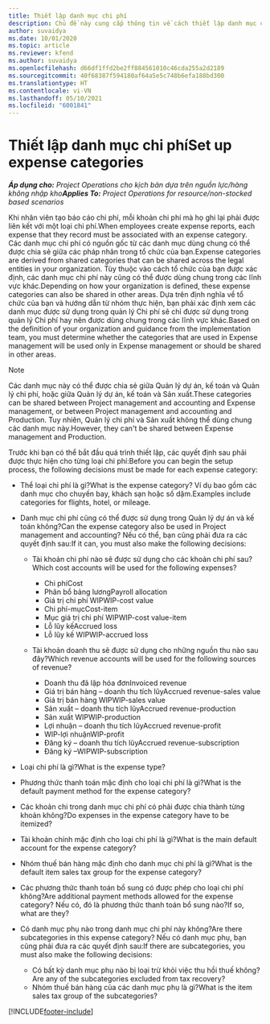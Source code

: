 ```yaml
---
title: Thiết lập danh mục chi phí
description: Chủ đề này cung cấp thông tin về cách thiết lập danh mục chi phí và danh mục chia sẻ cho báo cáo chi phí.
author: suvaidya
ms.date: 10/01/2020
ms.topic: article
ms.reviewer: kfend
ms.author: suvaidya
ms.openlocfilehash: d66df1ffd2be2ff884561010c46cda255a2d2189
ms.sourcegitcommit: 40f68387f594180af64a5e5c748b6efa188bd300
ms.translationtype: HT
ms.contentlocale: vi-VN
ms.lasthandoff: 05/10/2021
ms.locfileid: "6001841"
---
```

# <a name="set-up-expense-categories"></a><span data-ttu-id="58f6a-103">Thiết lập danh mục chi phí</span><span class="sxs-lookup"><span data-stu-id="58f6a-103">Set up expense categories</span></span>

<span data-ttu-id="58f6a-104">_**Áp dụng cho:** Project Operations cho kịch bản dựa trên nguồn lực/hàng không nhập kho_</span><span class="sxs-lookup"><span data-stu-id="58f6a-104">_**Applies To:** Project Operations for resource/non-stocked based scenarios_</span></span>

<span data-ttu-id="58f6a-105">Khi nhân viên tạo báo cáo chi phí, mỗi khoản chi phí mà họ ghi lại phải được liên kết với một loại chi phí.</span><span class="sxs-lookup"><span data-stu-id="58f6a-105">When employees create expense reports, each expense that they record must be associated with an expense category.</span></span> <span data-ttu-id="58f6a-106">Các danh mục chi phí có nguồn gốc từ các danh mục dùng chung có thể được chia sẻ giữa các pháp nhân trong tổ chức của bạn.</span><span class="sxs-lookup"><span data-stu-id="58f6a-106">Expense categories are derived from shared categories that can be shared across the legal entities in your organization.</span></span> <span data-ttu-id="58f6a-107">Tùy thuộc vào cách tổ chức của bạn được xác định, các danh mục chi phí này cũng có thể được dùng chung trong các lĩnh vực khác.</span><span class="sxs-lookup"><span data-stu-id="58f6a-107">Depending on how your organization is defined, these expense categories can also be shared in other areas.</span></span> <span data-ttu-id="58f6a-108">Dựa trên định nghĩa về tổ chức của bạn và hướng dẫn từ nhóm thực hiện, bạn phải xác định xem các danh mục được sử dụng trong quản lý Chi phí sẽ chỉ được sử dụng trong quản lý Chi phí hay nên được dùng chung trong các lĩnh vực khác.</span><span class="sxs-lookup"><span data-stu-id="58f6a-108">Based on the definition of your organization and guidance from the implementation team, you must determine whether the categories that are used in Expense management will be used only in Expense management or should be shared in other areas.</span></span>

> [!NOTE]
> <span data-ttu-id="58f6a-109">Các danh mục này có thể được chia sẻ giữa Quản lý dự án, kế toán và Quản lý chi phí, hoặc giữa Quản lý dự án, kế toán và Sản xuất.</span><span class="sxs-lookup"><span data-stu-id="58f6a-109">These categories can be shared between Project management and accounting and Expense management, or between Project management and accounting and Production.</span></span> <span data-ttu-id="58f6a-110">Tuy nhiên, Quản lý chi phí và Sản xuất không thể dùng chung các danh mục này.</span><span class="sxs-lookup"><span data-stu-id="58f6a-110">However, they can't be shared between Expense management and Production.</span></span>

<span data-ttu-id="58f6a-111">Trước khi bạn có thể bắt đầu quá trình thiết lập, các quyết định sau phải được thực hiện cho từng loại chi phí:</span><span class="sxs-lookup"><span data-stu-id="58f6a-111">Before you can begin the setup process, the following decisions must be made for each expense category:</span></span>

- <span data-ttu-id="58f6a-112">Thể loại chi phí là gì?</span><span class="sxs-lookup"><span data-stu-id="58f6a-112">What is the expense category?</span></span> <span data-ttu-id="58f6a-113">Ví dụ bao gồm các danh mục cho chuyến bay, khách sạn hoặc số dặm.</span><span class="sxs-lookup"><span data-stu-id="58f6a-113">Examples include categories for flights, hotel, or mileage.</span></span>
- <span data-ttu-id="58f6a-114">Danh mục chi phí cũng có thể được sử dụng trong Quản lý dự án và kế toán không?</span><span class="sxs-lookup"><span data-stu-id="58f6a-114">Can the expense category also be used in Project management and accounting?</span></span> <span data-ttu-id="58f6a-115">Nếu có thể, bạn cũng phải đưa ra các quyết định sau:</span><span class="sxs-lookup"><span data-stu-id="58f6a-115">If it can, you must also make the following decisions:</span></span>

    - <span data-ttu-id="58f6a-116">Tài khoản chi phí nào sẽ được sử dụng cho các khoản chi phí sau?</span><span class="sxs-lookup"><span data-stu-id="58f6a-116">Which cost accounts will be used for the following expenses?</span></span>

        - <span data-ttu-id="58f6a-117">Chi phí</span><span class="sxs-lookup"><span data-stu-id="58f6a-117">Cost</span></span>
        - <span data-ttu-id="58f6a-118">Phân bổ bảng lương</span><span class="sxs-lookup"><span data-stu-id="58f6a-118">Payroll allocation</span></span>
        - <span data-ttu-id="58f6a-119">Giá trị chi phí WIP</span><span class="sxs-lookup"><span data-stu-id="58f6a-119">WIP-cost value</span></span>
        - <span data-ttu-id="58f6a-120">Chi phí-mục</span><span class="sxs-lookup"><span data-stu-id="58f6a-120">Cost-item</span></span>
        - <span data-ttu-id="58f6a-121">Mục giá trị chi phí WIP</span><span class="sxs-lookup"><span data-stu-id="58f6a-121">WIP-cost value-item</span></span>
        - <span data-ttu-id="58f6a-122">Lỗ lũy kế</span><span class="sxs-lookup"><span data-stu-id="58f6a-122">Accrued loss</span></span>
        - <span data-ttu-id="58f6a-123">Lỗ lũy kế WIP</span><span class="sxs-lookup"><span data-stu-id="58f6a-123">WIP-accrued loss</span></span>

    - <span data-ttu-id="58f6a-124">Tài khoản doanh thu sẽ được sử dụng cho những nguồn thu nào sau đây?</span><span class="sxs-lookup"><span data-stu-id="58f6a-124">Which revenue accounts will be used for the following sources of revenue?</span></span>

        - <span data-ttu-id="58f6a-125">Doanh thu đã lập hóa đơn</span><span class="sxs-lookup"><span data-stu-id="58f6a-125">Invoiced revenue</span></span>
        - <span data-ttu-id="58f6a-126">Giá trị bán hàng – doanh thu tích lũy</span><span class="sxs-lookup"><span data-stu-id="58f6a-126">Accrued revenue-sales value</span></span>
        - <span data-ttu-id="58f6a-127">Giá trị bán hàng WIP</span><span class="sxs-lookup"><span data-stu-id="58f6a-127">WIP-sales value</span></span>
        - <span data-ttu-id="58f6a-128">Sản xuất – doanh thu tích lũy</span><span class="sxs-lookup"><span data-stu-id="58f6a-128">Accrued revenue-production</span></span>
        - <span data-ttu-id="58f6a-129">Sản xuất WIP</span><span class="sxs-lookup"><span data-stu-id="58f6a-129">WIP-production</span></span>
        - <span data-ttu-id="58f6a-130">Lợi nhuận – doanh thu tích lũy</span><span class="sxs-lookup"><span data-stu-id="58f6a-130">Accrued revenue-profit</span></span>
        - <span data-ttu-id="58f6a-131">WIP-lợi nhuận</span><span class="sxs-lookup"><span data-stu-id="58f6a-131">WIP-profit</span></span>
        - <span data-ttu-id="58f6a-132">Đăng ký – doanh thu tích lũy</span><span class="sxs-lookup"><span data-stu-id="58f6a-132">Accrued revenue-subscription</span></span>
        - <span data-ttu-id="58f6a-133">Đăng ký –WIP</span><span class="sxs-lookup"><span data-stu-id="58f6a-133">WIP-subscription</span></span>

- <span data-ttu-id="58f6a-134">Loại chi phí là gì?</span><span class="sxs-lookup"><span data-stu-id="58f6a-134">What is the expense type?</span></span>
- <span data-ttu-id="58f6a-135">Phương thức thanh toán mặc định cho loại chi phí là gì?</span><span class="sxs-lookup"><span data-stu-id="58f6a-135">What is the default payment method for the expense category?</span></span>
- <span data-ttu-id="58f6a-136">Các khoản chi trong danh mục chi phí có phải được chia thành từng khoản không?</span><span class="sxs-lookup"><span data-stu-id="58f6a-136">Do expenses in the expense category have to be itemized?</span></span>
- <span data-ttu-id="58f6a-137">Tài khoản chính mặc định cho loại chi phí là gì?</span><span class="sxs-lookup"><span data-stu-id="58f6a-137">What is the main default account for the expense category?</span></span>
- <span data-ttu-id="58f6a-138">Nhóm thuế bán hàng mặc định cho danh mục chi phí là gì?</span><span class="sxs-lookup"><span data-stu-id="58f6a-138">What is the default item sales tax group for the expense category?</span></span>
- <span data-ttu-id="58f6a-139">Các phương thức thanh toán bổ sung có được phép cho loại chi phí không?</span><span class="sxs-lookup"><span data-stu-id="58f6a-139">Are additional payment methods allowed for the expense category?</span></span> <span data-ttu-id="58f6a-140">Nếu có, đó là phương thức thanh toán bổ sung nào?</span><span class="sxs-lookup"><span data-stu-id="58f6a-140">If so, what are they?</span></span>
- <span data-ttu-id="58f6a-141">Có danh mục phụ nào trong danh mục chi phí này không?</span><span class="sxs-lookup"><span data-stu-id="58f6a-141">Are there subcategories in this expense category?</span></span> <span data-ttu-id="58f6a-142">Nếu có danh mục phụ, bạn cũng phải đưa ra các quyết định sau:</span><span class="sxs-lookup"><span data-stu-id="58f6a-142">If there are subcategories, you must also make the following decisions:</span></span>

    - <span data-ttu-id="58f6a-143">Có bất kỳ danh mục phụ nào bị loại trừ khỏi việc thu hồi thuế không?</span><span class="sxs-lookup"><span data-stu-id="58f6a-143">Are any of the subcategories excluded from tax recovery?</span></span>
    - <span data-ttu-id="58f6a-144">Nhóm thuế bán hàng của các danh mục phụ là gì?</span><span class="sxs-lookup"><span data-stu-id="58f6a-144">What is the item sales tax group of the subcategories?</span></span>


[!INCLUDE[footer-include](../includes/footer-banner.md)]